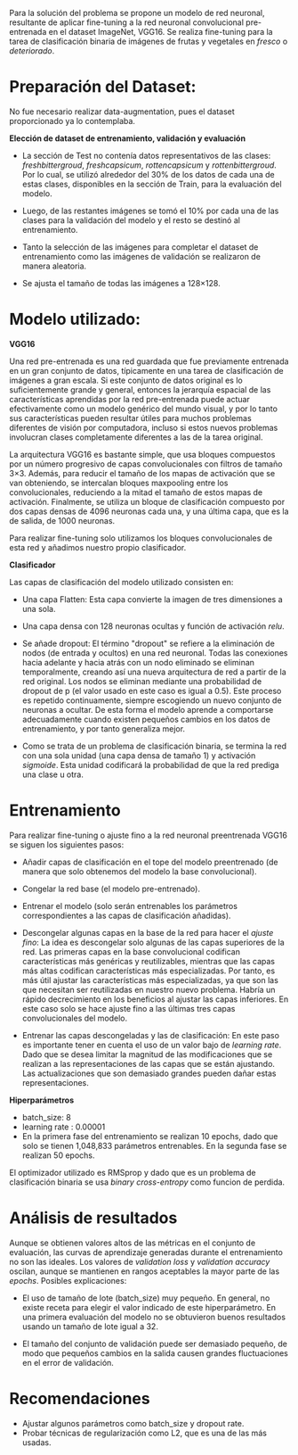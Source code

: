 Para la solución del problema se propone un modelo de red neuronal, resultante de aplicar fine-tuning a la red neuronal convolucional pre-entrenada en el dataset ImageNet, VGG16. Se realiza fine-tuning para la tarea de clasificación binaria de imágenes de frutas y vegetales en *fresco* o *deteriorado*.

# Preparación del Dataset:

No fue necesario realizar data-augmentation, pues el dataset proporcionado ya lo contemplaba.

**Elección de dataset de entrenamiento, validación y evaluación**

- La sección de Test no contenía datos representativos de las clases: *freshbittergroud*, *freshcapsicum*, *rottencapsicum* y *rottenbittergroud*. Por lo cual, se utilizó alrededor del 30% de los datos de cada una de estas clases, disponibles en la sección de Train, para la evaluación del modelo. 

- Luego, de las restantes imágenes se tomó el 10% por cada una de las clases para la validación del modelo y el resto se destinó al entrenamiento. 

- Tanto la selección de las imágenes para completar el dataset de entrenamiento como las imágenes de validación se realizaron de manera aleatoria.

- Se ajusta el tamaño de todas las imágenes a 128×128.


# Modelo utilizado:

**VGG16**

Una red pre-entrenada es una red guardada que fue previamente entrenada en un gran conjunto de datos, típicamente en una tarea de clasificación de imágenes a gran escala. Si este conjunto de datos original es lo suficientemente grande y general, entonces la jerarquía espacial de las características aprendidas por la red pre-entrenada puede actuar efectivamente como un modelo genérico del mundo visual, y por lo tanto sus características pueden resultar útiles para muchos problemas diferentes de visión por computadora, incluso si estos nuevos problemas involucran clases completamente diferentes a las de la tarea original.

La arquitectura VGG16 es bastante simple, que usa bloques compuestos por un número progresivo de capas convolucionales con filtros de tamaño 3×3. Además, para reducir el tamaño de los mapas de activación que se van obteniendo, se intercalan bloques maxpooling entre los convolucionales, reduciendo a la mitad el tamaño de estos mapas de activación. Finalmente, se utiliza un bloque de clasificación compuesto por dos capas densas de 4096 neuronas cada una, y una última capa, que es la de salida, de 1000 neuronas.

Para realizar fine-tuning solo utilizamos los bloques convolucionales de esta red y añadimos nuestro propio clasificador.


**Clasificador**

Las capas de clasificación del modelo utilizado consisten en:
- Una capa Flatten: Esta capa convierte la imagen de tres dimensiones a una sola.

- Una capa densa con 128 neuronas ocultas y función de activación *relu*.

- Se añade dropout: El término "dropout" se refiere a la eliminación de nodos (de entrada y ocultos) en una red neuronal. Todas las conexiones hacia adelante y hacia atrás con un nodo eliminado se eliminan temporalmente, creando así una nueva arquitectura de red a partir de la red original. Los nodos se eliminan mediante una probabilidad de dropout de p (el valor usado en este caso es igual a 0.5). Este proceso es repetido continuamente, siempre escogiendo un nuevo conjunto de neuronas a ocultar. De esta forma el modelo aprende a comportarse adecuadamente cuando existen pequeños cambios en los datos de entrenamiento, y por tanto generaliza mejor.

- Como se trata de un problema de clasificación binaria, se termina la red con una sola unidad (una capa densa de tamaño 1) y activación *sigmoide*. Esta unidad codificará la probabilidad de que la red prediga una clase u otra.


# Entrenamiento

Para realizar fine-tuning o ajuste fino a la red neuronal preentrenada VGG16 se siguen los siguientes pasos:
- Añadir capas de clasificación en el tope del modelo preentrenado (de manera que solo obtenemos del modelo la base convolucional).
- Congelar la red base (el modelo pre-entrenado).
- Entrenar el modelo (solo serán entrenables los parámetros correspondientes a las capas de clasificación añadidas).
- Descongelar algunas capas en la base de la red para hacer el *ajuste fino*:
La idea es descongelar solo algunas de las capas superiores de la red. Las primeras capas en la base convolucional codifican características más genéricas y reutilizables, mientras que las capas más altas codifican características más especializadas. Por tanto, es más útil ajustar las características más especializadas, ya que son las que necesitan ser reutilizadas en nuestro nuevo problema. Habría un rápido decrecimiento en los beneficios al ajustar las capas inferiores.
En este caso solo se hace ajuste fino a las últimas tres capas convolucionales del modelo.

- Entrenar las capas descongeladas y las de clasificación: En este paso es importante tener en cuenta el uso de un valor bajo de *learning rate*. Dado que se desea limitar la magnitud de las modificaciones que se realizan a las representaciones de las capas que se están ajustando. Las actualizaciones que son demasiado grandes pueden dañar estas representaciones.


**Hiperparámetros**

- batch_size: 8
- learning rate : 0.00001
- En la primera fase del entrenamiento se realizan 10 epochs, dado que solo se tienen 1,048,833 parámetros entrenables. En la segunda fase se realizan 50 epochs.

El optimizador utilizado es RMSprop y dado que es un problema de clasificación binaria se usa *binary cross-entropy* como funcion de perdida.


# Análisis de resultados

Aunque se obtienen valores altos de las métricas en el conjunto de evaluación, las curvas de aprendizaje generadas durante el entrenamiento no son las ideales. Los valores de *validation loss* y *validation accuracy* oscilan, aunque se mantienen en rangos aceptables la mayor parte de las *epochs*.
Posibles explicaciones:
  - El uso de tamaño de lote (batch_size) muy pequeño. En general, no existe receta para elegir el valor indicado de este hiperparámetro. En una primera evaluación del modelo no se obtuvieron buenos resultados usando un tamaño de lote igual a 32.

  - El tamaño del conjunto de validación puede ser demasiado pequeño, de modo que pequeños cambios en la salida causen grandes fluctuaciones en el error de validación.

# Recomendaciones
- Ajustar algunos parámetros como batch_size y dropout rate.
- Probar técnicas de regularización como L2, que es una de las más usadas.
